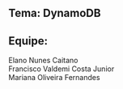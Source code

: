 ## Tema: DynamoDB

## Equipe: 

Elano Nunes Caitano <br>
Francisco Valdemi Costa Junior<br>
Mariana Oliveira Fernandes<br>

